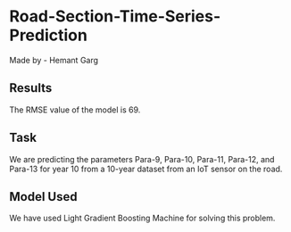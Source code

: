 # Road-Section-Time-Series-Prediction

Made by - Hemant Garg

## Results
The RMSE value of the model is 69.

## Task
We are predicting the parameters Para-9, Para-10, Para-11, Para-12, and Para-13 for year 10 from a 10-year dataset from an IoT sensor on the road.

## Model Used
We have used Light Gradient Boosting Machine for solving this problem.